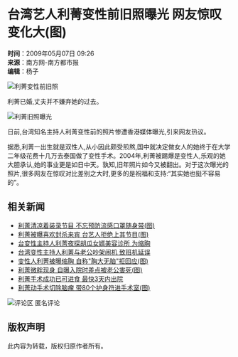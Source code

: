 # 台湾艺人利菁变性前旧照曝光 网友惊叹变化大(图)

**时间**：2009年05月07日 09:26  
**来源**：南方网-南方都市报  
**编辑**：杨子

![利菁变性前旧照](http://i2.chinanews.com/zwimg/01.jpg)

利菁已婚,丈夫并不嫌弃她的过去。

![利菁旧照曝光](U145P4T8D1680314F116DT20090507092605.jpg)

日前,台湾知名主持人利菁变性前的照片惨遭香港媒体曝光,引来网友热议。

据悉,利菁一出生就是双性人,从小因此颇受煎熬,国中就决定做女人的她终于在大学二年级花费十几万去泰国做了变性手术。2004年,利菁被踢爆是变性人,乐观的她大胆承认,她的事业更是如日中天。孰知,旧年照片如今又被翻出。对于这次曝光的照片,很多网友在惊叹对比差别之大时,更多的是祝福和支持:“其实她也挺不容易的”。

## 相关新闻

- [利菁清凉着装录节目 不忘预防流感口罩随身带(图)](http://www.chinanews.com.cn/yl/kong/news/2009/05-05/1677406.shtml)
- [利菁被曝喜欢封杀来宾 台艺人拒绝上其节目(图)](http://www.chinanews.com.cn/yl/zyxw/news/2009/03-24/1614472.shtml)
- [台变性主持人利菁夜探胡瓜女婿美容诊所 为缩胸](http://www.chinanews.com.cn/yl/zyxw/news/2009/01-08/1519191.shtml)
- [台湾变性主持人利菁与老公吵架闹机 致班机延误](http://www.chinanews.com.cn/yl/zyxw/news/2008/06-18/1285200.shtml)
- [变性人利菁被曝缩胸 自称"胸大无脑"拒回应(图)](http://www.chinanews.com.cn/yl/zyxw/news/2008/06-06/1274289.shtml)
- [利菁微胖现身 自曝入院时差点被老公害死(图)](http://www.chinanews.com.cn/yl/zyxw/news/2008/02-21/1169212.shtml)
- [利菁手术成功已可进食 最快3天内出院](http://www.chinanews.com.cn/yl/mxzz/news/2008/02-03/1156635.shtml)
- [利菁动手术切除脑瘤 带80个护身符进手术室(图)](http://www.chinanews.com.cn/yl/zyxw/news/2008/02-01/1153666.shtml)

![评论区](http://s.chinanews.com/static/images/ban/user.png) 匿名评论

## 版权声明

此内容为转载，版权归原作者所有。